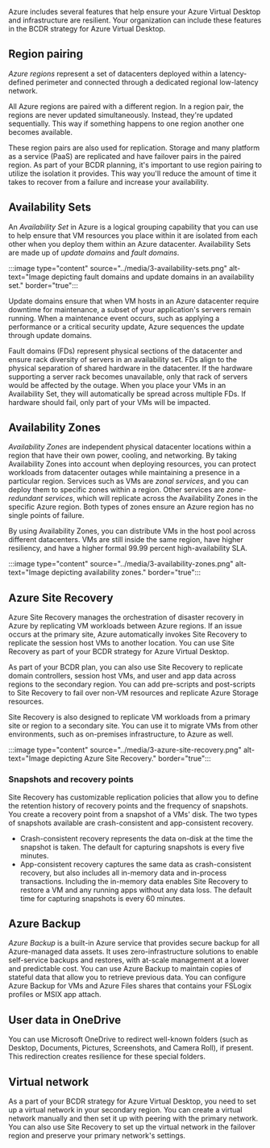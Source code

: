 Azure includes several features that help ensure your Azure Virtual Desktop and infrastructure are resilient. Your organization can include these features in the BCDR strategy for Azure Virtual Desktop.

## Region pairing

*Azure regions* represent a set of datacenters deployed within a latency-defined perimeter and connected through a dedicated regional low-latency network.

All Azure regions are paired with a different region. In a region pair, the regions are never updated simultaneously. Instead, they're updated sequentially. This way if something happens to one region another one becomes available.

These region pairs are also used for replication. Storage and many platform as a service (PaaS) are replicated and have failover pairs in the paired region. As part of your BCDR planning, it's important to use region pairing to utilize the isolation it provides. This way you'll reduce the amount of time it takes to recover from a failure and increase your availability.

## Availability Sets

An *Availability Set* in Azure is a logical grouping capability that you can use to help ensure that VM resources you place within it are isolated from each other when you deploy them within an Azure datacenter. Availability Sets are made up of _update domains_ and _fault domains_.

:::image type="content" source="../media/3-availability-sets.png" alt-text="Image depicting fault domains and update domains in an availability set." border="true":::

Update domains ensure that when VM hosts in an Azure datacenter require downtime for maintenance, a subset of your application's servers remain running. When a maintenance event occurs, such as applying a performance or a critical security update, Azure sequences the update through update domains.

Fault domains (FDs) represent physical sections of the datacenter and ensure rack diversity of servers in an availability set. FDs align to the physical separation of shared hardware in the datacenter. If the hardware supporting a server rack becomes unavailable, only that rack of servers would be affected by the outage. When you place your VMs in an Availability Set, they will automatically be spread across multiple FDs. If hardware should fail, only part of your VMs will be impacted.

## Availability Zones

*Availability Zones* are independent physical datacenter locations within a region that have their own power, cooling, and networking. By taking Availability Zones into account when deploying resources, you can protect workloads from datacenter outages while maintaining a presence in a particular region. Services such as VMs are _zonal services_, and you can deploy them to specific zones within a region. Other services are _zone-redundant services_, which will replicate across the Availability Zones in the specific Azure region. Both types of zones ensure an Azure region has no single points of failure.

By using Availability Zones, you can distribute VMs in the host pool across different datacenters. VMs are still inside the same region, have higher resiliency, and have a higher formal 99.99 percent high-availability SLA.

:::image type="content" source="../media/3-availability-zones.png" alt-text="Image depicting availability zones." border="true":::

## Azure Site Recovery

Azure Site Recovery manages the orchestration of disaster recovery in Azure by replicating VM workloads between Azure regions. If an issue occurs at the primary site, Azure automatically invokes Site Recovery to replicate the session host VMs to another location. You can use Site Recovery as part of your BCDR strategy for Azure Virtual Desktop.

As part of your BCDR plan, you can also use Site Recovery to replicate domain controllers, session host VMs, and user and app data across regions to the secondary region. You can add pre-scripts and post-scripts to Site Recovery to fail over non-VM resources and replicate Azure Storage resources.

Site Recovery is also designed to replicate VM workloads from a primary site or region to a secondary site. You can use it to migrate VMs from other environments, such as on-premises infrastructure, to Azure as well.

:::image type="content" source="../media/3-azure-site-recovery.png" alt-text="Image depicting Azure Site Recovery." border="true":::

### Snapshots and recovery points

Site Recovery has customizable replication policies that allow you to define the retention history of recovery points and the frequency of snapshots. You create a recovery point from a snapshot of a VMs' disk. The two types of snapshots available are crash-consistent and app-consistent recovery.

- Crash-consistent recovery represents the data on-disk at the time the snapshot is taken. The default for capturing snapshots is every five minutes.
- App-consistent recovery captures the same data as crash-consistent recovery, but also includes all in-memory data and in-process transactions. Including the in-memory data enables Site Recovery to restore a VM and any running apps without any data loss. The default time for capturing snapshots is every 60 minutes.

## Azure Backup

*Azure Backup* is a built-in Azure service that provides secure backup for all Azure-managed data assets. It uses zero-infrastructure solutions to enable self-service backups and restores, with at-scale management at a lower and predictable cost. You can use Azure Backup to maintain copies of stateful data that allow you to retrieve previous data. You can configure Azure Backup for VMs and Azure Files shares that contains your FSLogix profiles or MSIX app attach.

## User data in OneDrive

You can use Microsoft OneDrive to redirect well-known folders (such as Desktop, Documents, Pictures, Screenshots, and Camera Roll), if present. This redirection creates resilience for these special folders.

## Virtual network

As a part of your BCDR strategy for Azure Virtual Desktop, you need to set up a virtual network in your secondary region. You can create a virtual network manually and then set it up with peering with the primary network. You can also use Site Recovery to set up the virtual network in the failover region and preserve your primary network's settings.